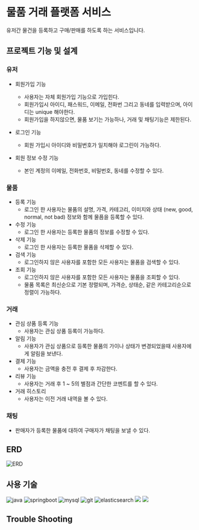 # 물품 거래 플랫폼 서비스
유저간 물건을 등록하고 구매/판매를 하도록 하는 서비스입니다.

## 프로젝트 기능 및 설계

### 유저
* 회원가입 기능 
  * 사용자는 자체 회원가입 기능으로 가입힌다.
  * 회원가입시 아이디, 패스워드, 이메일, 전화번 그리고 동네를 입력받으며, 아이디는 unique 해야한다.
  * 회원가입을 하지않으면, 물품 보기는 가능하나, 거래 및 채팅기능은 제한된다.


* 로그인 기능
  * 회원 가입시 아이디와 비밀번호가 일치해야 로그린이 가능하다.


* 회원 정보 수정 기능
  * 본인 계정의 이메일, 전화번호, 비밀번호, 동네를 수정할 수 있다.

  
### 물품
* 등록 기능
  *  로그인 한 사용자는 물품의 설명, 가격, 카테고리, 이미지와 상태 (new, good, normal, not bad) 정보와 함께 물픔을 등록할 수 있다.
* 수정 기능
  * 로그인 한 사용자는 등록한 물품의 정보를 수정할 수 있다.
* 삭제 기능
  * 로그인 한 사용자는 등록한 물품을 삭제할 수 있다.
* 검색 기능
  * 로그인하지 않은 사용자를 포함한 모든 사용자는 물품을 검색할 수 있다.
* 조회 기능
  * 로그인하지 않은 사용자를 포함한 모든 사용자는 물품을 조회할 수 있다.
  * 물품 목록은 최신순으로 기본 정렬되며, 가격순, 상태순, 같은 카테고리순으로 정렬이 가능하다.


### 거래
* 관심 상품 등록 기능
  * 사용자는 관심 상품 등록이 가능하다.
* 알림 기능
  * 사용자가 관심 상품으로 등록한 물품의 가이나 상태가 변경되었을때 사용자에게 알림을 보낸다.
* 결제 기능
  * 사용자는 금액을 충전 후 결제 후 차감한다.
* 리뷰 기능
  * 사용자는 거래 후 1 ~ 5의 별점과 간단한 코멘트를 할 수 있다.
* 거래 히스토리
  * 사용자는 이전 거래 내역을 볼 수 있다.


### 채팅
* 판매자가 등록한 물품에 대하여 구매자가 채팅을 보낼 수 있다.



## ERD
![ERD](https://github.com/Tonynology/Ecommerce/assets/36941592/f450cfd8-3f5d-41aa-87be-9421b3e14d9d)


## 사용 기술

![java](https://github.com/Tonynology/Ecommerce/assets/36941592/4355c541-60ff-4f6c-b790-46e6c99b9142)
![springboot](https://github.com/Tonynology/Ecommerce/assets/36941592/5d6e038d-a39d-49bf-9537-71d8d7898023)
![mysql](https://github.com/Tonynology/Ecommerce/assets/36941592/04d33c4d-3d69-461d-8082-3c7fc4588eb7)
![git](https://github.com/Tonynology/Ecommerce/assets/36941592/e214ae07-79c3-4ac3-91eb-b6760ca4984a)
![elasticsearch](https://github.com/Tonynology/Ecommerce/assets/36941592/2a822fc3-f7fb-469d-bf97-bda60d4ca78d)
<img src="https://img.shields.io/badge/amazons3-569A31?style=flat-square&logo=amazons3&logoColor=white"/>
<img src="https://img.shields.io/badge/apachekafka-231F20?style=flat-square&logo=apachekafka&logoColor=white"/>


## Trouble Shooting